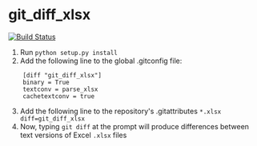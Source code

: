 # git_diff_xlsx

[![Build Status](https://travis-ci.org/willu47/git_diff_xlsx.svg?branch=develop)](https://travis-ci.org/willu47/git_diff_xlsx)

1. Run `python setup.py install`
2. Add the following line to the global .gitconfig file:

```
    [diff "git_diff_xlsx"]
    binary = True
    textconv = parse_xlsx
    cachetextconv = true
```

3. Add the following line to the repository's .gitattributes
    `*.xlsx diff=git_diff_xlsx`
4. Now, typing `git diff` at the prompt will produce differences between
text versions of Excel `.xlsx` files
